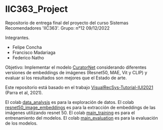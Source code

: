 # IIC363_Project

Repositorio de entrega final del proyecto del curso Sistemas Recomendadores 'IIC363'.
Grupo: n°12
09/12/2022

Integrantes.
  - Felipe Concha
  - Francisco Madariaga
  - Federico Natho
  
  
Objetivo: Implementar el modelo [CuratorNet](https://github.com/ialab-puc/CuratorNet) considerando diferentes versiones de embeddings de imágenes (Resnet50, MAE, Vit y CLIP) y evaluar si  los resultados son mejores que el Estado de arte.

Este repositorio está basado en el trabajo [VisualRecSys-Tutorial-IUI2021](https://github.com/ialab-puc/VisualRecSys-Tutorial-IUI2021) (Parra et al, 2021).

El colab [data_analysis](https://github.com/fnatho/IIC363_Project/blob/main/data_analysis.ipynb) es para la exploración de datos.
El colab [resnet50_image_embeddings](https://github.com/fnatho/IIC363_Project/blob/main/Resnet50_image_embeddings.ipynb) es para la extracción de embeddings de las imágenes utilizando resnet 50.
El colab [main_training](https://github.com/fnatho/IIC363_Project/blob/main/main_training.ipynb) es para el entrenamiento del modelos.
El colab [main_evaluation](https://github.com/fnatho/IIC363_Project/blob/main/main_training.ipynb) es para la evaluación de los modelos.


